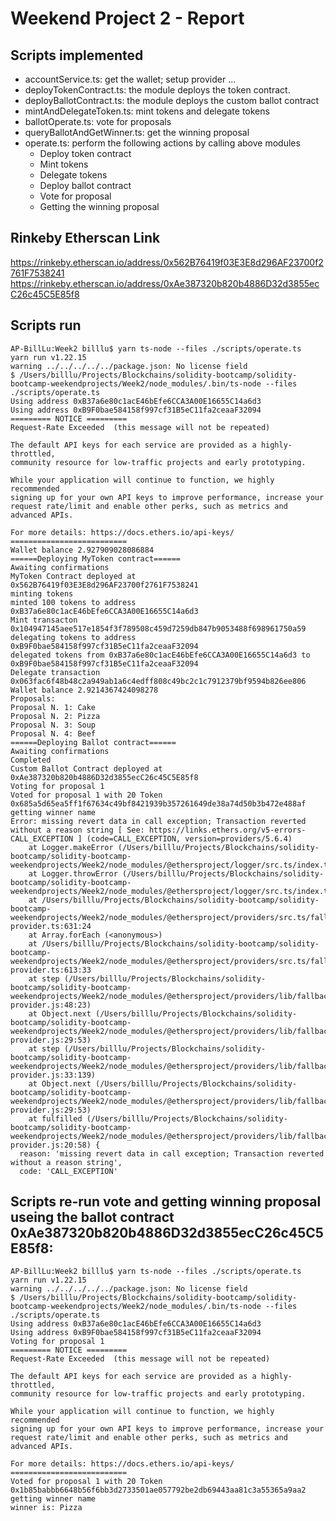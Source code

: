 # Weekend Project 2 - Report
## Scripts implemented
*  accountService.ts: get the wallet; setup provider ...
*  deployTokenContract.ts: the module deploys the token contract.
*  deployBallotContract.ts: the module deploys the custom ballot contract
*  mintAndDelegateToken.ts: mint tokens and delegate tokens
*  ballotOperate.ts: vote for proposals
*  queryBallotAndGetWinner.ts: get the winning proposal
*  operate.ts: perform the following actions by calling above modules
    * Deploy token contract
    * Mint tokens 
    * Delegate tokens
    * Deploy ballot contract
    * Vote for proposal
    * Getting the winning proposal

## Rinkeby Etherscan Link
https://rinkeby.etherscan.io/address/0x562B76419f03E3E8d296AF23700f2761F7538241
https://rinkeby.etherscan.io/address/0xAe387320b820b4886D32d3855ecC26c45C5E85f8

## Scripts run
```
AP-BillLu:Week2 billlu$ yarn ts-node --files ./scripts/operate.ts 
yarn run v1.22.15
warning ../../../../../package.json: No license field
$ /Users/billlu/Projects/Blockchains/solidity-bootcamp/solidity-bootcamp-weekendprojects/Week2/node_modules/.bin/ts-node --files ./scripts/operate.ts
Using address 0xB37a6e80c1acE46bEfe6CCA3A00E16655C14a6d3
Using address 0xB9F0bae584158f997cf31B5eC11fa2ceaaF32094
========= NOTICE =========
Request-Rate Exceeded  (this message will not be repeated)

The default API keys for each service are provided as a highly-throttled,
community resource for low-traffic projects and early prototyping.

While your application will continue to function, we highly recommended
signing up for your own API keys to improve performance, increase your
request rate/limit and enable other perks, such as metrics and advanced APIs.

For more details: https://docs.ethers.io/api-keys/
==========================
Wallet balance 2.927909028086884
======Deploying MyToken contract======
Awaiting confirmations
MyToken Contract deployed at 0x562B76419f03E3E8d296AF23700f2761F7538241
minting tokens
minted 100 tokens to address 0xB37a6e80c1acE46bEfe6CCA3A00E16655C14a6d3
Mint transacton  0x104947145aee517e1854f3f789508c459d7259db847b9053488f698961750a59
delegating tokens to address 0xB9F0bae584158f997cf31B5eC11fa2ceaaF32094
delegated tokens from 0xB37a6e80c1acE46bEfe6CCA3A00E16655C14a6d3 to 0xB9F0bae584158f997cf31B5eC11fa2ceaaF32094
Delegate transaction 0x063fac6f48b48c2a949ab1a6c4edff808c49bc2c1c7912379bf9594b826ee806
Wallet balance 2.9214367424098278
Proposals: 
Proposal N. 1: Cake
Proposal N. 2: Pizza
Proposal N. 3: Soup
Proposal N. 4: Beef
======Deploying Ballot contract======
Awaiting confirmations
Completed
Custom Ballot Contract deployed at 0xAe387320b820b4886D32d3855ecC26c45C5E85f8
Voting for proposal 1
Voted for proposal 1 with 20 Token 0x685a5d65ea5ff1f67634c49bf8421939b357261649de38a74d50b3b472e488af
getting winner name
Error: missing revert data in call exception; Transaction reverted without a reason string [ See: https://links.ethers.org/v5-errors-CALL_EXCEPTION ] (code=CALL_EXCEPTION, version=providers/5.6.4)
    at Logger.makeError (/Users/billlu/Projects/Blockchains/solidity-bootcamp/solidity-bootcamp-weekendprojects/Week2/node_modules/@ethersproject/logger/src.ts/index.ts:261:28)
    at Logger.throwError (/Users/billlu/Projects/Blockchains/solidity-bootcamp/solidity-bootcamp-weekendprojects/Week2/node_modules/@ethersproject/logger/src.ts/index.ts:273:20)
    at /Users/billlu/Projects/Blockchains/solidity-bootcamp/solidity-bootcamp-weekendprojects/Week2/node_modules/@ethersproject/providers/src.ts/fallback-provider.ts:631:24
    at Array.forEach (<anonymous>)
    at /Users/billlu/Projects/Blockchains/solidity-bootcamp/solidity-bootcamp-weekendprojects/Week2/node_modules/@ethersproject/providers/src.ts/fallback-provider.ts:613:33
    at step (/Users/billlu/Projects/Blockchains/solidity-bootcamp/solidity-bootcamp-weekendprojects/Week2/node_modules/@ethersproject/providers/lib/fallback-provider.js:48:23)
    at Object.next (/Users/billlu/Projects/Blockchains/solidity-bootcamp/solidity-bootcamp-weekendprojects/Week2/node_modules/@ethersproject/providers/lib/fallback-provider.js:29:53)
    at step (/Users/billlu/Projects/Blockchains/solidity-bootcamp/solidity-bootcamp-weekendprojects/Week2/node_modules/@ethersproject/providers/lib/fallback-provider.js:33:139)
    at Object.next (/Users/billlu/Projects/Blockchains/solidity-bootcamp/solidity-bootcamp-weekendprojects/Week2/node_modules/@ethersproject/providers/lib/fallback-provider.js:29:53)
    at fulfilled (/Users/billlu/Projects/Blockchains/solidity-bootcamp/solidity-bootcamp-weekendprojects/Week2/node_modules/@ethersproject/providers/lib/fallback-provider.js:20:58) {
  reason: 'missing revert data in call exception; Transaction reverted without a reason string',
  code: 'CALL_EXCEPTION'
```
## Scripts re-run vote and getting winning proposal useing the ballot contract 0xAe387320b820b4886D32d3855ecC26c45C5E85f8:
```
AP-BillLu:Week2 billlu$ yarn ts-node --files ./scripts/operate.ts 
yarn run v1.22.15
warning ../../../../../package.json: No license field
$ /Users/billlu/Projects/Blockchains/solidity-bootcamp/solidity-bootcamp-weekendprojects/Week2/node_modules/.bin/ts-node --files ./scripts/operate.ts
Using address 0xB37a6e80c1acE46bEfe6CCA3A00E16655C14a6d3
Using address 0xB9F0bae584158f997cf31B5eC11fa2ceaaF32094
Voting for proposal 1
========= NOTICE =========
Request-Rate Exceeded  (this message will not be repeated)

The default API keys for each service are provided as a highly-throttled,
community resource for low-traffic projects and early prototyping.

While your application will continue to function, we highly recommended
signing up for your own API keys to improve performance, increase your
request rate/limit and enable other perks, such as metrics and advanced APIs.

For more details: https://docs.ethers.io/api-keys/
==========================
Voted for proposal 1 with 20 Token 0x1b85babbb6648b56f6bb3d2733501ae057792be2db69443aa81c3a55365a9aa2
getting winner name
winner is: Pizza
```